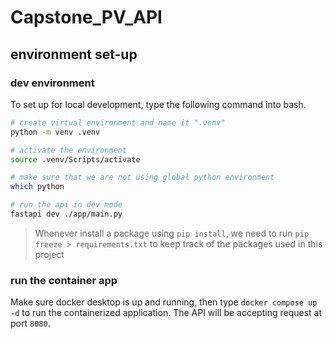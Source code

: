 # Capstone_PV_API

## environment set-up

### dev environment

To set up for local development, type the following command into bash.

```bash
# create virtual environment and name it ".venv"
python -m venv .venv

# activate the environment
source .venv/Scripts/activate

# make sure that we are not using global python environment
which python

# run the api in dev mode
fastapi dev ./app/main.py

```

> Whenever install a package using `pip install`, we need to run `pip freeze > requirements.txt` to keep track of the packages used in this project

### run the container app

Make sure docker desktop is up and running, then type `docker compose up -d` to run the containerized application. The API will be accepting request at port `8080`.
